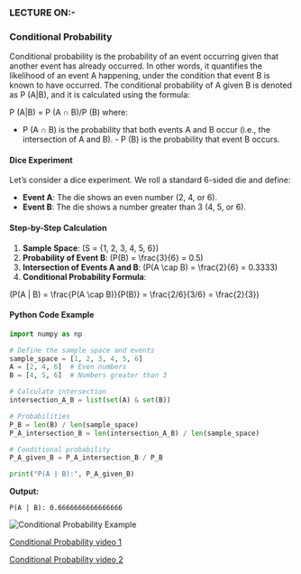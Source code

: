 ### LECTURE ON:- 
### Conditional Probability

Conditional probability is the probability of an event occurring given that
another event has already occurred. In other words, it quantifies the likelihood
of an event A happening, under the condition that event B is known to have
occurred. The conditional probability of A given B is denoted as P (A|B), and
it is calculated using the formula: 

P (A|B) = P (A ∩ B)/P (B)
where:
- P (A ∩ B) is the probability that both events A and B occur (i.e., the
intersection of A and B). - P (B) is the probability that event B occurs.

#### Dice Experiment

Let’s consider a dice experiment. We roll a standard 6-sided die and define:

- **Event A**: The die shows an even number (2, 4, or 6).
- **Event B**: The die shows a number greater than 3 (4, 5, or 6).

#### Step-by-Step Calculation

1. **Sample Space**: \(S = \{1, 2, 3, 4, 5, 6\}\)
2. **Probability of Event B**: \(P(B) = \frac{3}{6} = 0.5\)
3. **Intersection of Events A and B**: \(P(A \cap B) = \frac{2}{6} = 0.3333\)
4. **Conditional Probability Formula**:

\(P(A | B) = \frac{P(A \cap B)}{P(B)} = \frac{2/6}{3/6} = \frac{2}{3}\)

#### Python Code Example

```python
import numpy as np

# Define the sample space and events
sample_space = [1, 2, 3, 4, 5, 6]
A = [2, 4, 6]  # Even numbers
B = [4, 5, 6]  # Numbers greater than 3

# Calculate intersection
intersection_A_B = list(set(A) & set(B))

# Probabilities
P_B = len(B) / len(sample_space)
P_A_intersection_B = len(intersection_A_B) / len(sample_space)

# Conditional probability
P_A_given_B = P_A_intersection_B / P_B

print("P(A | B):", P_A_given_B)
```

**Output:**

```
P(A | B): 0.6666666666666666
```

![Conditional Probability Example](./images/conditional_probability_example.jpg)  



[Conditional Probability video 1](https://drive.google.com/file/d/1w9gS_nut-K0EZZ5SGK8UsKN_qbwcPaBN/view?usp=drive_link) 

[Conditional Probability video 2](https://drive.google.com/file/d/1J6ZlfSrlUJupLeQZTIPitkgY0OLLZeeK/view?usp=drive_link) 
